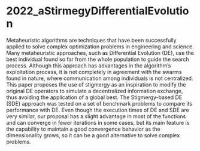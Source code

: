 # 2022_aStirmegyDifferentialEvolution
Metaheuristic algorithms are techniques that have been successfully applied to solve complex optimization problems in engineering and science. Many metaheuristic approaches, such as Differential Evolution (DE), use the best individual found so far from the whole population to guide the search process. Although this approach has advantages in the algorithm’s exploitation process, it is not completely in agreement with the swarms found in nature, where communication among individuals is not centralized. This paper proposes the use of stigmergy as an inspiration to modify the original DE operators to simulate a decentralized information exchange, thus avoiding the application of a global best. The Stigmergy-based DE (SDE) approach was tested on a set of benchmark problems to compare its performance with DE. Even though the execution times of DE and SDE are very similar, our proposal has a slight advantage in most of the functions and can converge in fewer iterations in some cases, but its main feature is the capability to maintain a good convergence behavior as the dimensionality grows, so it can be a good alternative to solve complex problems.
